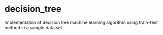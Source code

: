 # decision_tree
Implementation of decision tree machine learning algorithm using train-test method in a sample data set 
